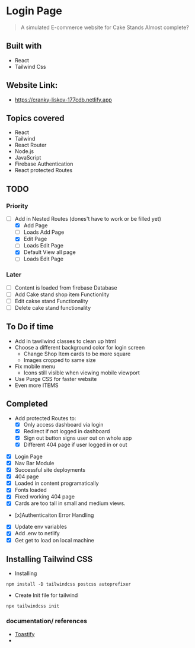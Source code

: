 # Login Page 
> A simulated E-commerce website for Cake Stands
> Almost complete? 
## Built with 
 - React
 - Tailwind Css

## Website Link:
 - https://cranky-liskov-177cdb.netlify.app

## Topics covered
- React
- Tailwind
- React Router
- Node.js
- JavaScript
- Firebase Authentication
- React protected Routes
## TODO
### Priority

- [ ] Add in Nested Routes (dones't have to work or be filled yet)
     - [x] Add Page
     - [ ] Loads Add Page
     - [x] Edit Page
     - [ ] Loads Edit Page
     - [x] Default View all page
     - [ ] Loads Edit Page
### Later
- [ ] Content is loaded from firebase Database
- [ ] Add Cake stand shop item Functionlity
- [ ] Edit cakse stand Functionality
- [ ] Delete cake stand functionality

## To Do if time
- Add in tawilwind classes to clean up html
- Choose a different background color for login screen
  - Change Shop Item cards to be more square
   - Images cropped to same size
- Fix mobile menu
  - Icons still visible when viewing mobile viewport
- Use Purge CSS for faster website 
- Even more ITEMS

## Completed
 - Add protected Routes to: 
    - [x] Only access dashboard via login
    - [x] Redirect if not logged in dashboard
    - [x] Sign out button signs user out on whole app
    - [x] Different 404 page if user logged in or out
- [x] Login Page
- [x] Nav Bar Module
- [x] Successful site deployments
- [x] 404 page
- [x] Loaded in content programatically
- [x] Fonts loaded
- [x] Fixed working 404 page
- [x] Cards are too tall in small and medium views. 
- [x]Authenticaiton Error Handling
 - [x] Update env variables
  - [x] Add .env to netlify
  - [x] Get get to load on local machine

## Installing Tailwind CSS

- Installing 
```npm
npm install -D tailwindcss postcss autoprefixer
```
- Create Init file for tailwind
```npm
npx tailwindcss init
```
### documentation/ references
- [Toastify](https://fkhadra.github.io/react-toastify/positioning-toast)
- 
